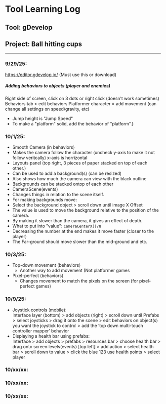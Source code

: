 # Tool Learning Log

## Tool: **gDevelop**

## Project: **Ball hitting cups**
---

### 9/29/25:
https://editor.gdevelop.io/ (Must use this or download)

##### Adding behaviors to objects (player and enemies)
Right side of screen, click on 3 dots or right click (doesn't work sometimes)
Behaviors tab > edit behaviors
Platformer character = add movement (can change all settings on speed/gravity, etc)
* Jump height is "Jump Speed"
* To make a "platform" solid, add the behavior of "platform".)

### 10/1/25:
* Smooth Camera (in behaviors)
 * Makes the camera follow the character (uncheck y-axis to make it not follow veritcally) x-axis is horrizontal
* Layouts panel (top right, 3 pieces of paper stacked on top of each other.)
 * Can be used to add a background(s) (can be resized)
 * Also shows how much the camera can view with the black outline
  * Backgrounds can be stacked ontop of each other
* CameraScene(events)
 * Changes things in relation to the scene itself.
  * For making backgrounds move:
   * Select the background object > scroll down until image X Offset
   * The value is used to move the background relative to the position of the camera.
   * By making it slower than the camera, it gives an effect of depth.
   * What to put into "value": `CameraCenterX()/8`
   * Decreasing the number at the end makes it move faster (closer to the player)
* The Far-ground should move slower than the mid-ground and etc.
### 10/3/25:
* Top-down movement (behaviors)
  * Another way to add movement (Not platformer games
* Pixel-perfect (behaviors)
  * Changes movement to match the pixels on the screen (for pixel-perfect games)
### 10/9/25:
* Joystick controls (mobile):  
Interface layer (bottom) > add objects (right) > scroll down until Prefabs > select joysticks  > drag it onto the scene > edit behaviors on object(s) you want the joystick to control > add the ‘top down multi-touch controller mapper’ behavior
* Displaying a health bar using prefabs:  
Interface > add objects > prefabs > resources bar > choose health bar > drag onto screen levels(events) [top left] > add action > select health bar > scroll down to value > click the blue 123 use health points > select player

### 10/xx/xx:

### 10/xx/xx:

### 10/xx/xx:


<!--
* Links you used today (websites, videos, etc)
* Things you tried, progress you made, etc
* Challenges, a-ha moments, etc
* Questions you still have
* What you're going to try next
-->
